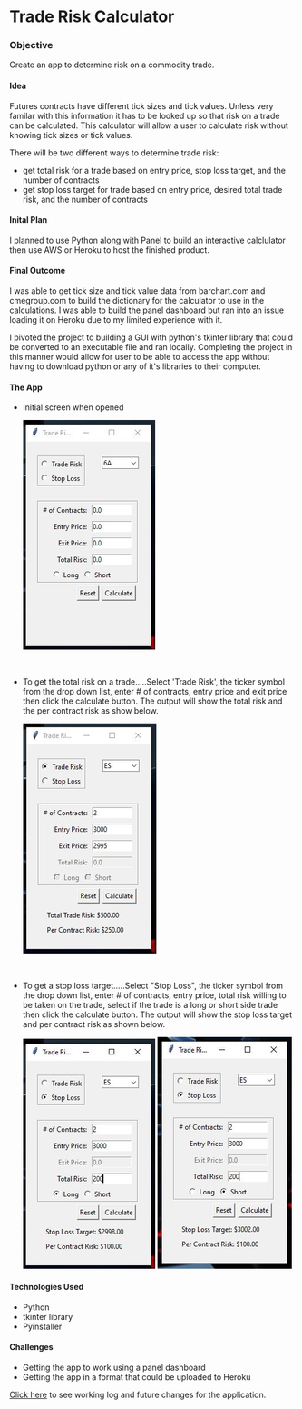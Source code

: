 # Trade Risk Calculator

### Objective
Create an app to determine risk on a commodity trade.  

#### Idea
Futures contracts have different tick sizes and tick values.  Unless very familar with this information it has to be looked up so that risk on a trade can be calculated.  This calculator will allow a user to calculate risk without knowing tick sizes or tick values.

There will be two different ways to determine trade risk:
- get total risk for a trade based on entry price, stop loss target, and the number of contracts
- get stop loss target for trade based on entry price, desired total trade risk, and the number of contracts

#### Inital Plan
I planned to use Python along with Panel to build an interactive calclulator then use AWS or Heroku to host the finished product.

#### Final Outcome
I was able to get tick size and tick value data from barchart.com and cmegroup.com to build the dictionary for the calculator to use in the calculations.  I was able to build the panel dashboard but ran into an issue loading it on Heroku due to my limited experience with it.

I pivoted the project to building a GUI with python's tkinter library that could be converted to an executable file and ran locally.  Completing the project in this manner would allow for user to be able to access the app without having to download python or any of it's libraries to their computer.

#### The App

* Initial screen when opened

    ![main_screen](Images/image1.jpg)
<p>&nbsp;</p>

* To get the total risk on a trade.....Select 'Trade Risk', the ticker symbol from the drop down list, enter # of contracts, entry price and exit price then click the calculate button.  The output will show the total risk and the per contract risk as show below.

     ![trade risk](Images/image3.JPG)
<p>&nbsp;</p>

* To get a stop loss target.....Select "Stop Loss", the ticker symbol from the drop down list, enter # of contracts, entry price, total risk willing to be taken on the trade, select if the trade is a long or short side trade then click the calculate button.  The output will show the stop loss target and per contract risk as shown below.

    ![stop loss long](Images/image4.jpg)  ![stop loss short](Images/image2.jpg)
    
#### Technologies Used
- Python
- tkinter library
- Pyinstaller

#### Challenges
- Getting the app to work using a panel dashboard
- Getting the app in a format that could be uploaded to Heroku

[Click here](updates_and_futures_changes.txt) to see working log and future changes for the application.
